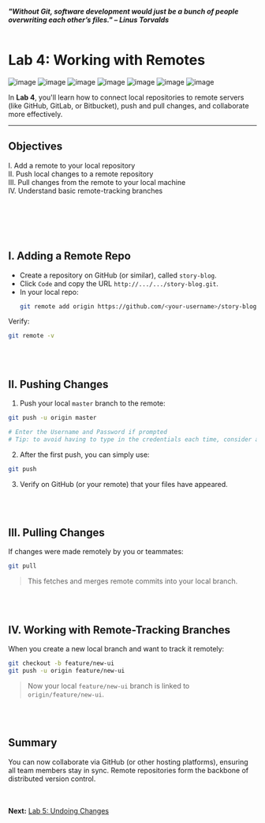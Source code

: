 ***"Without Git, software development would just be a bunch of people overwriting each other’s files." – Linus Torvalds***
<br><br>


# Lab 4: Working with Remotes
![image](https://github.com/user-attachments/assets/f9400c6a-b5cd-4207-9cb2-0b6a00ab6fd0) ![image](https://github.com/user-attachments/assets/0dc19ba3-d044-4081-abb7-0e33af541627) ![image](https://github.com/user-attachments/assets/3aefaf69-ed0e-4994-b83b-834cbae0275e) ![image](https://github.com/user-attachments/assets/ac18bc45-77f6-4083-b72c-e2b35567196a) ![image](https://github.com/user-attachments/assets/8e509219-b045-429d-bda1-3fc29ca76d1b) ![image](https://github.com/user-attachments/assets/e776eb96-121e-4059-9f73-352294418164) ![image](https://github.com/user-attachments/assets/499fffd7-7553-489e-bcb5-38af95f89539) 













In **Lab 4**, you'll learn how to connect local repositories to remote servers (like GitHub, GitLab, or Bitbucket), push and pull changes, and collaborate more effectively.

---

## Objectives

  I. Add a remote to your local repository \
 II. Push local changes to a remote repository \
III. Pull changes from the remote to your local machine \
 IV. Understand basic remote-tracking branches 

<br><br><br><br>

## I. Adding a Remote Repo
- Create a repository on GitHub (or similar), called `story-blog`.
- Click `Code` and copy the URL `http://.../.../story-blog.git`.
- In your local repo:
  ```bash
  git remote add origin https://github.com/<your-username>/story-blog.git
  ```

Verify:
```bash
git remote -v
```

<br><br>
## II. Pushing Changes
1. Push your local `master` branch to the remote:
```bash
git push -u origin master

# Enter the Username and Password if prompted
# Tip: to avoid having to type in the credentials each time, consider adding your local machine's SSH keys to GitHub or Gitea
```

2. After the first push, you can simply use:
```bash
git push
```

3. Verify on GitHub (or your remote) that your files have appeared.


<br><br>
## III. Pulling Changes

If changes were made remotely by you or teammates:
```bash
git pull
```
>This fetches and merges remote commits into your local branch.

<br><br>
## IV. Working with Remote-Tracking Branches

When you create a new local branch and want to track it remotely:
```bash
git checkout -b feature/new-ui
git push -u origin feature/new-ui
```
>Now your local `feature/new-ui` branch is linked to `origin/feature/new-ui`.

<br><br>
## Summary
You can now collaborate via GitHub (or other hosting platforms), ensuring all team members stay in sync. Remote repositories form the backbone of distributed version control.

<br><br>
**Next:** [Lab 5: Undoing Changes](05_undoing_changes.md)

